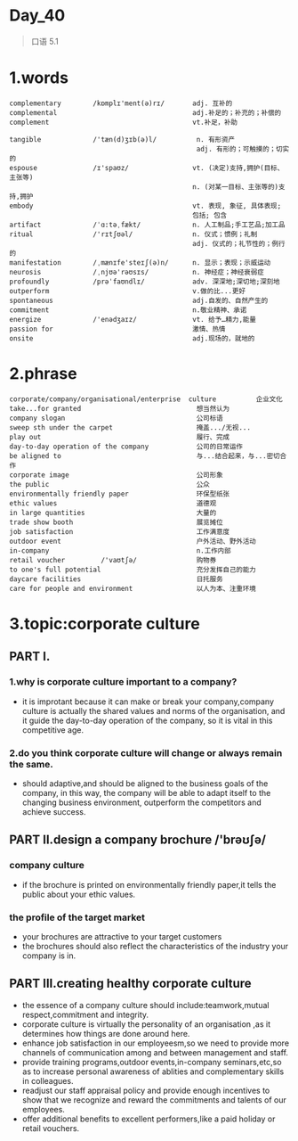 # Day_40
> 口语 5.1
# 1.words
    complementary        /kɒmplɪ'ment(ə)rɪ/       adj. 互补的
    complemental                                  adj.补足的；补充的；补偿的
    complement                                    vt.补足，补助

    tangible             /'tæn(d)ʒɪb(ə)l/          n. 有形资产                   
                                                   adj. 有形的；可触摸的；切实的
    espouse              /ɪ'spaʊz/                vt. (决定)支持,拥护(目标、主张等)
                                                  n. (对某一目标、主张等的)支持,拥护
    embody                                        vt. 表现, 象征, 具体表现;
                                                  包括; 包含
    artifact             /ˈɑ:təˌfækt/             n. 人工制品;手工艺品;加工品
    ritual               /'rɪtʃʊəl/               n. 仪式；惯例；礼制
                                                  adj. 仪式的；礼节性的；例行的
    manifestation        /ˌmænɪfe'steɪʃ(ə)n/      n. 显示；表现；示威运动
    neurosis             /ˌnjʊə'rəʊsɪs/           n. 神经症；神经衰弱症
    profoundly           /prəˈfaʊndlɪ/            adv. 深深地;深切地;深刻地
    outperform                                    v.做的比...更好
    spontaneous                                   adj.自发的、自然产生的
    commitment                                    n.敬业精神、承诺
    energize             /'enədʒaɪz/              vt. 给予…精力,能量
    passion for                                   激情、热情
    onsite                                        adj.现场的，就地的

# 2.phrase
    corporate/company/organisational/enterprise  culture          企业文化      
    take...for granted                             想当然认为
    company slogan                                 公司标语
    sweep sth under the carpet                     掩盖.../无视...
    play out                                       履行、完成
    day-to-day operation of the company            公司的日常运作
    be aligned to                                  与...结合起来，与...密切合作
    corporate image                                公司形象
    the public                                     公众
    environmentally friendly paper                 环保型纸张
    ethic values                                   道德观
    in large quantities                            大量的
    trade show booth                               展览摊位
    job satisfaction                               工作满意度
    outdoor event                                  户外活动、野外活动
    in-company                                     n.工作内部
    retail voucher         /'vaʊtʃə/               购物券
    to one's full potential                        充分发挥自己的能力
    daycare facilities                             日托服务
    care for people and environment                以人为本、注重环境

# 3.topic:corporate culture
## PART I.
### 1.why is corporate culture important to a company?
- it is improtant because it can make or break your company,company
culture is 
actually 
the shared
values and 
norms of
the organisation,
and it 
guide 
the day-to-day 
operation 
of the company,
so it is 
vital
in this
competitive 
age.

### 2.do you think corporate culture will change or always remain the same.
- should adaptive,and should be aligned to the business goals of the company,
in this way,
the company
will be 
able to 
adapt itself
to the 
changing
business
environment,
outperform 
the competitors 
and achieve
success.

## PART II.design a company brochure /'brəʊʃə/
### company culture
- if the brochure is printed on environmentally friendly paper,it tells 
the public 
about your
ethic values.

### the profile of the target market
- your brochures are attractive to your target customers
- the brochures should also reflect the characteristics of the industry your
company 
is in.

## PART III.creating healthy corporate culture
- the essence of a company culture should include:teamwork,mutual respect,commitment
and integrity.
- corporate culture is virtually the personality of an organisation ,as it determines 
how things
are done
around here.
- enhance job satisfaction in our employeesm,so we need to provide more channels of 
communication
among and 
between 
management 
and staff.
- provide training programs,outdoor events,in-company seminars,etc,so as to increase
personal 
awareness
of ablities
and complementary
skills in 
colleagues.
- readjust our staff appraisal policy and provide enough incentives to show that we
recognize and 
reward the 
commitments and 
talents of 
our employees.
- offer additional benefits to excellent performers,like a paid holiday or retail 
vouchers.













